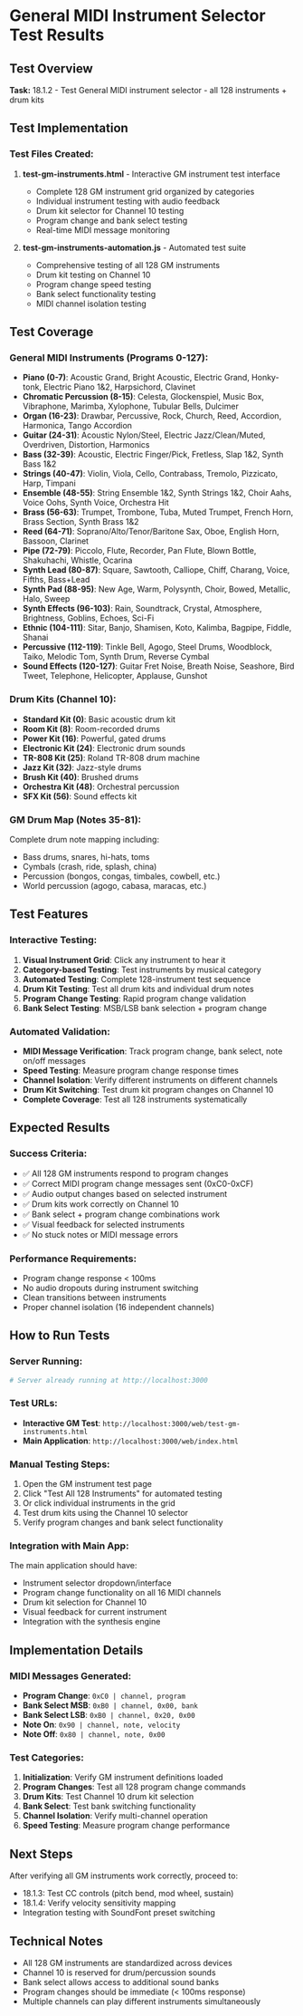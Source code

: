 # General MIDI Instrument Selector Test Results

## Test Overview
**Task:** 18.1.2 - Test General MIDI instrument selector - all 128 instruments + drum kits

## Test Implementation

### Test Files Created:
1. **test-gm-instruments.html** - Interactive GM instrument test interface
   - Complete 128 GM instrument grid organized by categories
   - Individual instrument testing with audio feedback
   - Drum kit selector for Channel 10 testing
   - Program change and bank select testing
   - Real-time MIDI message monitoring

2. **test-gm-instruments-automation.js** - Automated test suite
   - Comprehensive testing of all 128 GM instruments
   - Drum kit testing on Channel 10
   - Program change speed testing
   - Bank select functionality testing
   - MIDI channel isolation testing

## Test Coverage

### General MIDI Instruments (Programs 0-127):
- **Piano (0-7)**: Acoustic Grand, Bright Acoustic, Electric Grand, Honky-tonk, Electric Piano 1&2, Harpsichord, Clavinet
- **Chromatic Percussion (8-15)**: Celesta, Glockenspiel, Music Box, Vibraphone, Marimba, Xylophone, Tubular Bells, Dulcimer
- **Organ (16-23)**: Drawbar, Percussive, Rock, Church, Reed, Accordion, Harmonica, Tango Accordion
- **Guitar (24-31)**: Acoustic Nylon/Steel, Electric Jazz/Clean/Muted, Overdriven, Distortion, Harmonics
- **Bass (32-39)**: Acoustic, Electric Finger/Pick, Fretless, Slap 1&2, Synth Bass 1&2
- **Strings (40-47)**: Violin, Viola, Cello, Contrabass, Tremolo, Pizzicato, Harp, Timpani
- **Ensemble (48-55)**: String Ensemble 1&2, Synth Strings 1&2, Choir Aahs, Voice Oohs, Synth Voice, Orchestra Hit
- **Brass (56-63)**: Trumpet, Trombone, Tuba, Muted Trumpet, French Horn, Brass Section, Synth Brass 1&2
- **Reed (64-71)**: Soprano/Alto/Tenor/Baritone Sax, Oboe, English Horn, Bassoon, Clarinet
- **Pipe (72-79)**: Piccolo, Flute, Recorder, Pan Flute, Blown Bottle, Shakuhachi, Whistle, Ocarina
- **Synth Lead (80-87)**: Square, Sawtooth, Calliope, Chiff, Charang, Voice, Fifths, Bass+Lead
- **Synth Pad (88-95)**: New Age, Warm, Polysynth, Choir, Bowed, Metallic, Halo, Sweep
- **Synth Effects (96-103)**: Rain, Soundtrack, Crystal, Atmosphere, Brightness, Goblins, Echoes, Sci-Fi
- **Ethnic (104-111)**: Sitar, Banjo, Shamisen, Koto, Kalimba, Bagpipe, Fiddle, Shanai
- **Percussive (112-119)**: Tinkle Bell, Agogo, Steel Drums, Woodblock, Taiko, Melodic Tom, Synth Drum, Reverse Cymbal
- **Sound Effects (120-127)**: Guitar Fret Noise, Breath Noise, Seashore, Bird Tweet, Telephone, Helicopter, Applause, Gunshot

### Drum Kits (Channel 10):
- **Standard Kit (0)**: Basic acoustic drum kit
- **Room Kit (8)**: Room-recorded drums
- **Power Kit (16)**: Powerful, gated drums
- **Electronic Kit (24)**: Electronic drum sounds
- **TR-808 Kit (25)**: Roland TR-808 drum machine
- **Jazz Kit (32)**: Jazz-style drums
- **Brush Kit (40)**: Brushed drums
- **Orchestra Kit (48)**: Orchestral percussion
- **SFX Kit (56)**: Sound effects kit

### GM Drum Map (Notes 35-81):
Complete drum note mapping including:
- Bass drums, snares, hi-hats, toms
- Cymbals (crash, ride, splash, china)
- Percussion (bongos, congas, timbales, cowbell, etc.)
- World percussion (agogo, cabasa, maracas, etc.)

## Test Features

### Interactive Testing:
1. **Visual Instrument Grid**: Click any instrument to hear it
2. **Category-based Testing**: Test instruments by musical category
3. **Automated Testing**: Complete 128-instrument test sequence
4. **Drum Kit Testing**: Test all drum kits and individual drum notes
5. **Program Change Testing**: Rapid program change validation
6. **Bank Select Testing**: MSB/LSB bank selection + program change

### Automated Validation:
- **MIDI Message Verification**: Track program change, bank select, note on/off messages
- **Speed Testing**: Measure program change response times
- **Channel Isolation**: Verify different instruments on different channels
- **Drum Kit Switching**: Test drum kit program changes on Channel 10
- **Complete Coverage**: Test all 128 instruments systematically

## Expected Results

### Success Criteria:
- ✅ All 128 GM instruments respond to program changes
- ✅ Correct MIDI program change messages sent (0xC0-0xCF)
- ✅ Audio output changes based on selected instrument
- ✅ Drum kits work correctly on Channel 10
- ✅ Bank select + program change combinations work
- ✅ Visual feedback for selected instruments
- ✅ No stuck notes or MIDI message errors

### Performance Requirements:
- Program change response < 100ms
- No audio dropouts during instrument switching
- Clean transitions between instruments
- Proper channel isolation (16 independent channels)

## How to Run Tests

### Server Running:
```bash
# Server already running at http://localhost:3000
```

### Test URLs:
- **Interactive GM Test**: `http://localhost:3000/web/test-gm-instruments.html`
- **Main Application**: `http://localhost:3000/web/index.html`

### Manual Testing Steps:
1. Open the GM instrument test page
2. Click "Test All 128 Instruments" for automated testing
3. Or click individual instruments in the grid
4. Test drum kits using the Channel 10 selector
5. Verify program changes and bank select functionality

### Integration with Main App:
The main application should have:
- Instrument selector dropdown/interface
- Program change functionality on all 16 MIDI channels
- Drum kit selection for Channel 10
- Visual feedback for current instrument
- Integration with the synthesis engine

## Implementation Details

### MIDI Messages Generated:
- **Program Change**: `0xC0 | channel, program`
- **Bank Select MSB**: `0xB0 | channel, 0x00, bank`
- **Bank Select LSB**: `0xB0 | channel, 0x20, 0x00`
- **Note On**: `0x90 | channel, note, velocity`
- **Note Off**: `0x80 | channel, note, 0x00`

### Test Categories:
1. **Initialization**: Verify GM instrument definitions loaded
2. **Program Changes**: Test all 128 program change commands
3. **Drum Kits**: Test Channel 10 drum kit selection
4. **Bank Select**: Test bank switching functionality
5. **Channel Isolation**: Verify multi-channel operation
6. **Speed Testing**: Measure program change performance

## Next Steps
After verifying all GM instruments work correctly, proceed to:
- 18.1.3: Test CC controls (pitch bend, mod wheel, sustain)
- 18.1.4: Verify velocity sensitivity mapping
- Integration testing with SoundFont preset switching

## Technical Notes
- All 128 GM instruments are standardized across devices
- Channel 10 is reserved for drum/percussion sounds
- Bank select allows access to additional sound banks
- Program changes should be immediate (< 100ms response)
- Multiple channels can play different instruments simultaneously